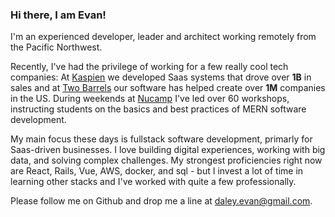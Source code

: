 ### Hi there, I am Evan!

I'm an experienced developer, leader and architect working remotely from the Pacific Northwest.

Recently, I've had the privilege of working for a few really cool tech companies:
At 
[Kaspien](https://www.kaspien.com/software/)
we developed Saas systems that drove over **1B** in sales and at
[Two Barrels](https://www.twobarrels.com/)
our software has helped create over **1M** companies in the US. 
During weekends at 
[Nucamp](https://www.nucamp.co/)
I've led over 60 workshops, instructing students on the basics and best practices of MERN software development.


My main focus these days is fullstack software development, primarly for Saas-driven businesses.
I love building digital experiences, working with big data, and solving complex challenges.
My strongest proficiencies right now are React, Rails, Vue, AWS, docker, and sql -
but I invest a lot of time in learning other stacks and I've worked with quite a few professionally.


Please follow me on Github and drop me a line at daley.evan@gmail.com.
